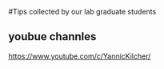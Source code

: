 #Tips collected by our lab graduate students


## youbue channles 
https://www.youtube.com/c/YannicKilcher/
